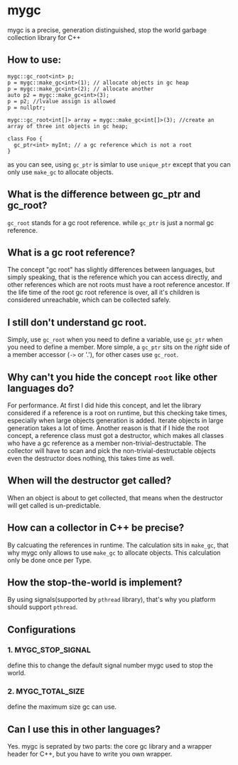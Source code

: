 # mygc
mygc is a precise, generation distinguished, stop the world garbage collection library for C++

## How to use:
    mygc::gc_root<int> p;
    p = mygc::make_gc<int>(1); // allocate objects in gc heap
    p = mygc::make_gc<int>(2); // allocate another
    auto p2 = mygc::make_gc<int>(3);
    p = p2; //lvalue assign is allowed
    p = nullptr;
  
    mygc::gc_root<int[]> array = mygc::make_gc<int[]>(3); //create an array of three int objects in gc heap;
    
    class Foo {
      gc_ptr<int> myInt; // a gc reference which is not a root
    }
    
as you can see, using `gc_ptr` is simlar to use `unique_ptr` except that you can only use `make_gc` to allocate objects. 

## What is the difference between gc_ptr and gc_root?
`gc_root` stands for a gc root reference. while `gc_ptr` is just a normal gc reference.

## What is a gc root reference?
The concept "gc root" has slightly differences between languages, but simply speaking, that is the reference which you can access directly, and other references which are not roots must have a root reference ancestor. If the life time of the root gc root reference is over, all it's children is considered unreachable, which can be collected safely.

## I still don't understand gc root.
Simply, use `gc_root` when you need to define a variable, use `gc_ptr` when you need to define a member. More simple, a `gc_ptr` sits on the *right* side of a member accessor (`->` or '.'), for other cases use `gc_root`.

## Why can't you hide the concept `root` like other languages do?
For performance. At first I did hide this concept, and let the library considered if a reference is a root on runtime, but this checking take times, especially when large objects generation is added. Iterate objects in large generation takes a lot of time. Another reason is that if I hide the root concept, a reference class must got a destructor, which makes all classes who have a gc reference as a member non-trivial-destructable. The collector will have to scan and pick the non-trivial-destructable objects even the destructor does nothing, this takes time as well.

## When will the destructor get called?
When an object is about to get collected, that means when the destructor will get called is un-predictable.

## How can a collector in C++ be precise?
By calcuating the references in runtime.
The calculation sits in `make_gc`, that why mygc only allows to use `make_gc` to allocate objects.
This calculation only be done once per Type.

## How the stop-the-world is implement?
By using signals(supported by `pthread` library), that's why you platform should support `pthread`.


## Configurations

### 1. MYGC_STOP_SIGNAL
define this to change the default signal number mygc used to stop the world. 

### 2. MYGC_TOTAL_SIZE
define the maximum size gc can use.

## Can I use this in other languages?
Yes. mygc is seprated by two parts: the core gc library and a wrapper header for C++, but you have to write you own wrapper.
